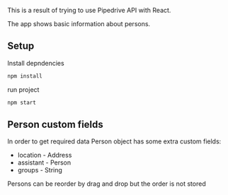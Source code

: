This is a result of trying to use Pipedrive API with React.

The app shows basic information about persons.

## Setup
Install depndencies
```bash
npm install
```
run project
```bash
npm start
```

## Person custom fields

In order to get required data Person object has some extra custom fields:
* location - Address
* assistant - Person
* groups - String

Persons can be reorder by drag and drop but the order is not stored
